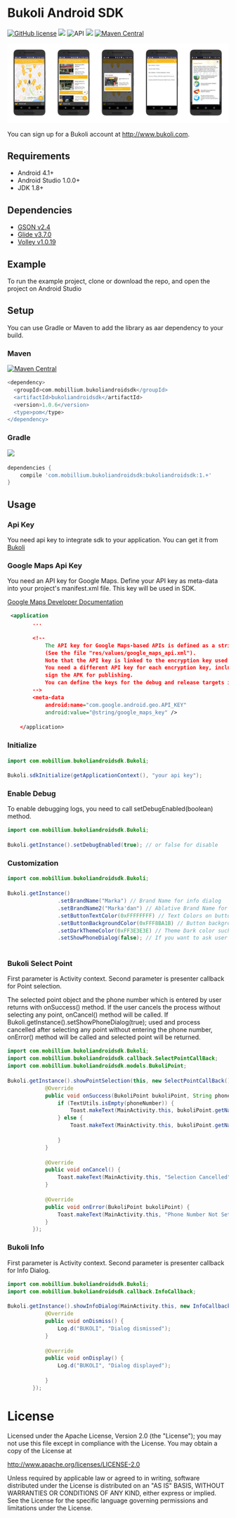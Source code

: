 # Bukoli Android SDK

[![GitHub license](https://img.shields.io/github/license/dcendents/android-maven-gradle-plugin.svg)](http://www.apache.org/licenses/LICENSE-2.0.html)
![](https://img.shields.io/badge/platform-android-green.svg)
![API](https://img.shields.io/badge/API-16%2B-brightgreen.svg?style=flat)
![](https://img.shields.io/badge/Gradle-v2.2.1-red.svg)
[![Maven Central](https://img.shields.io/maven-central/v/com.github.dcendents/android-maven-gradle-plugin.svg)](http://search.maven.org/#search%7Cga%7C1%7Ca%3A%22android-maven-gradle-plugin%22)


![Screenshots](https://github.com/bukoli/bukoli-android/blob/master/art/readmescreenshots.png)

You can sign up for a Bukoli account at http://www.bukoli.com.

## Requirements

- Android  4.1+
- Android Studio 1.0.0+
- JDK 1.8+

## Dependencies

- [GSON v2.4](https://github.com/google/gson)
- [Glide v3.7.0](https://github.com/bumptech/glide)
- [Volley v1.0.19](https://developer.android.com/training/volley/index.html)

## Example

To run the example project, clone or download the repo, and open the project on Android Studio

## Setup
You can use Gradle or Maven to add the library as aar dependency to your build.
### Maven
[![Maven Central](https://img.shields.io/maven-central/v/com.github.dcendents/android-maven-gradle-plugin.svg)](http://search.maven.org/#search%7Cga%7C1%7Ca%3A%22android-maven-gradle-plugin%22)
```groovy
<dependency>
  <groupId>com.mobillium.bukoliandroidsdk</groupId>
  <artifactId>bukoliandroidsdk</artifactId>
  <version>1.0.6</version>
  <type>pom</type>
</dependency>
```

### Gradle
![](https://img.shields.io/badge/Gradle-v2.2.1-red.svg)
```groovy
dependencies {
    compile 'com.mobillium.bukoliandroidsdk:bukoliandroidsdk:1.+'
}
```

## Usage


### Api Key

You need api key to integrate sdk to your application. You can get it from [Bukoli](http://www.bukoli.com)


### Google Maps Api Key

You need an API key for Google Maps. Define your API key as meta-data into your project's manifest.xml file. This key will be used in SDK.

 [Google Maps Developer Documentation](https://developers.google.com/maps/documentation/android-api/)
```xml
 <application
        ...

        <!--
            The API key for Google Maps-based APIs is defined as a string resource.
            (See the file "res/values/google_maps_api.xml").
            Note that the API key is linked to the encryption key used to sign the APK.
            You need a different API key for each encryption key, including the release key that is used to
            sign the APK for publishing.
            You can define the keys for the debug and release targets in src/debug/ and src/release/.
        -->
        <meta-data
            android:name="com.google.android.geo.API_KEY"
            android:value="@string/google_maps_key" />

    </application>
```

### Initialize

```java
import com.mobillium.bukoliandroidsdk.Bukoli;

Bukoli.sdkInitialize(getApplicationContext(), "your api key");
```

### Enable Debug
To enable debugging logs, you need to call setDebugEnabled(boolean) method.
```java
import com.mobillium.bukoliandroidsdk.Bukoli;

Bukoli.getInstance().setDebugEnabled(true); // or false for disable
```


### Customization

```java
import com.mobillium.bukoliandroidsdk.Bukoli;

Bukoli.getInstance()
                .setBrandName("Marka") // Brand Name for info dialog
                .setBrandName2("Marka'dan") // Ablative Brand Name for info dialog
                .setButtonTextColor(0xFFFFFFFF) // Text Colors on button
                .setButtonBackgroundColor(0xFFF8BA1B) // Button background color
                .setDarkThemeColor(0xFF3E3E3E) // Theme Dark color such as close, map center, target etc.
                .setShowPhoneDialog(false); // If you want to ask user phone number for Bukoli point
                
```

### Bukoli Select Point

First parameter is Activity context.
Second parameter is presenter callback for Point selection.

The selected point object and the phone number which is entered by user returns with onSuccess() method.
If the user cancels the process without selecting any point, onCancel() method will be called.
If Bukoli.getInstance().setShowPhoneDialog(true); used and process cancelled after selecting any point without entering the phone number, onError() method will be called and selected point will be returned.

```java
import com.mobillium.bukoliandroidsdk.Bukoli;
import com.mobillium.bukoliandroidsdk.callback.SelectPointCallBack;
import com.mobillium.bukoliandroidsdk.models.BukoliPoint;

Bukoli.getInstance().showPointSelection(this, new SelectPointCallBack() {
            @Override
            public void onSuccess(BukoliPoint bukoliPoint, String phoneNumber) {
                if (TextUtils.isEmpty(phoneNumber)) {
                    Toast.makeText(MainActivity.this, bukoliPoint.getName(), Toast.LENGTH_SHORT).show();
                } else {
                    Toast.makeText(MainActivity.this, bukoliPoint.getName() + "  " + phoneNumber, Toast.LENGTH_SHORT).show();

                }
            }

            @Override
            public void onCancel() {
                Toast.makeText(MainActivity.this, "Selection Cancelled", Toast.LENGTH_SHORT).show();
            }

            @Override
            public void onError(BukoliPoint bukoliPoint) {
                Toast.makeText(MainActivity.this, "Phone Number Not Set", Toast.LENGTH_SHORT).show();
            }
        });
```

### Bukoli Info

First parameter is Activity context.
Second parameter is presenter callback for Info Dialog.

```java
import com.mobillium.bukoliandroidsdk.Bukoli;
import com.mobillium.bukoliandroidsdk.callback.InfoCallback;

Bukoli.getInstance().showInfoDialog(MainActivity.this, new InfoCallback() {
            @Override
            public void onDismiss() {
                Log.d("BUKOLI", "Dialog dismissed");
            }

            @Override
            public void onDisplay() {
                Log.d("BUKOLI", "Dialog displayed");

            }
        });
```


License
====================

Licensed under the Apache License, Version 2.0 (the "License");
you may not use this file except in compliance with the License.
You may obtain a copy of the License at

   http://www.apache.org/licenses/LICENSE-2.0

Unless required by applicable law or agreed to in writing, software
distributed under the License is distributed on an "AS IS" BASIS,
WITHOUT WARRANTIES OR CONDITIONS OF ANY KIND, either express or implied.
See the License for the specific language governing permissions and
limitations under the License.